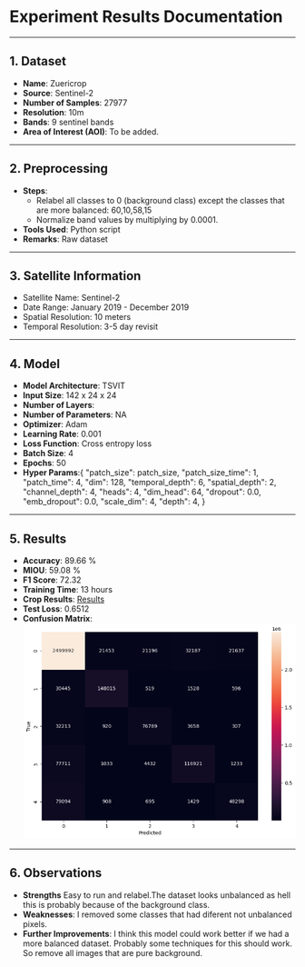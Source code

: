 # Experiment Results Documentation

---

## 1. Dataset

- **Name**:  Zuericrop
- **Source**: Sentinel-2
- **Number of Samples**: 27977
- **Resolution**: 10m
- **Bands**: 9 sentinel bands
- **Area of Interest (AOI)**: To be added.

---

## 2. Preprocessing

- **Steps**: 
  - Relabel all classes to 0 (background class) except the classes that are more balanced: 60,10,58,15
  - Normalize band values by multiplying by 0.0001.
- **Tools Used**: Python script
- **Remarks**: Raw dataset

---

## 3. Satellite Information

- Satellite Name: Sentinel-2
- Date Range: January 2019 - December 2019
- Spatial Resolution: 10 meters
- Temporal Resolution: 3-5 day revisit

---

## 4. Model

- **Model Architecture**: TSVIT
- **Input Size**: 142 x 24 x 24
- **Number of Layers**: 
- **Number of Parameters**: NA
- **Optimizer**: Adam
- **Learning Rate**: 0.001
- **Loss Function**: Cross entropy loss
- **Batch Size**: 4
- **Epochs**: 50
- **Hyper Params**:{
    "patch_size": patch_size,
    "patch_size_time": 1,
    "patch_time": 4,
    "dim": 128,
    "temporal_depth": 6,
    "spatial_depth": 2,
    "channel_depth": 4,
    "heads": 4,
    "dim_head": 64,
    "dropout": 0.0,
    "emb_dropout": 0.0,
    "scale_dim": 4,
    "depth": 4,
}

---

## 5. Results

- **Accuracy**:   89.66 %
- **MIOU**: 59.08 %
- **F1 Score**: 72.32
- **Training Time**: 13 hours
- **Crop Results**: [Results](../csvs/zueri_crop_4_results.csv)
- **Test Loss**: 0.6512
- **Confusion Matrix**: ![Confusion Martix](../matrixes/confusion_matrix_zuericrop%204.png)


---

## 6. Observations

- **Strengths** Easy to run and relabel.The dataset looks unbalanced as hell this is probably because of the background class.
- **Weaknesses**: I removed some classes that had diferent not unbalanced pixels.
- **Further Improvements**: I think this model could work better if we had a more balanced dataset. Probably some techniques for this should work. So remove all images that are pure background.

